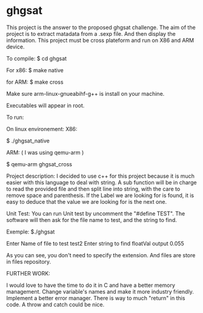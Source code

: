 # ghgsat

This project is the answer to the proposed ghgsat challenge.
The aim of the project is to extract matadata from a .sexp file. And then display the information.
This project must be cross plateform and run on X86 and ARM device.

To compile:
$ cd ghgsat

For x86:
$ make native

for ARM:
$ make cross

Make sure arm-linux-gnueabihf-g++ is install on your machine.

Executables will appear in root.

To run:

On linux environement:
X86:

$ ./ghgsat_native

ARM: ( I was using qemu-arm )

$ qemu-arm ghgsat_cross

Project description:
I decided to use c++ for this project because it is much easier with this language to deal with string.
A sub function will be in charge to read the provided file and then split line into string, with the care to remove space and parenthesis.
If the Label we are looking for is found, it is easy to deduce that the value we are looking for is the next one.

Unit Test:
You can run Unit test by uncomment the "#define TEST". The software will then ask for the file name to test, and the string to find.

Exemple:
$./ghgsat

Enter Name of file to test
test2
Enter string to find
floatVal
output 0.055

As you can see, you don't need to specify the extension. And files are store in files repository.

FURTHER WORK:

I would love to have the time to do it in C and have a better memory management.
Change variable's names and make it more industry friendly.
Implement a better error manager. There is way to much "return" in this code. A throw and catch could be nice.
